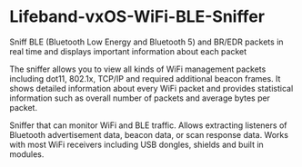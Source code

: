 # Lifeband-vxOS-WiFi-BLE-Sniffer

Sniff BLE (Bluetooth Low Energy and Bluetooth 5) and BR/EDR packets in real time and displays important information about each packet

The sniffer allows you to view all kinds of WiFi management packets including dot11, 802.1x, TCP/IP and required additional beacon frames. It shows detailed information about every WiFi packet and provides statistical information such as overall number of packets and average bytes per packet.

Sniffer that can monitor WiFi and BLE traffic. Allows extracting listeners of Bluetooth advertisement data, beacon data, or scan response data. Works with most WiFi receivers including USB dongles, shields and built in modules.

